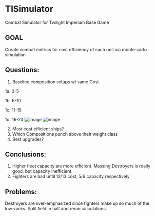 # TISimulator
Combat Simulator for Twilight Imperium Base Game

## GOAL
Create combat metrics for cost efficiency of each unit via monte-carlo simulation.

## Questions:
1. Baseline composition setups w/ same Cost
	
 1a. 3-5

 1b. 6-10

 1c. 11-15

 1d. 16-20
 ![image](https://github.com/user-attachments/assets/2594c41e-24ef-45f9-9c6a-9a298ee9ad56)
![image](https://github.com/user-attachments/assets/aa463874-1470-4131-9334-14ade3a68f29)


2. Most cost efficient ships?
3. Which Compositions punch above their weight class
4. Best upgrades?


## Conclusions:
1. Higher fleet capacity are more efficient. Massing Destroyers is really good, but capacity inefficient.
2. Fighters are bad until 12/13 cost, 5/6 capacity respectively


## Problems:
Destroyers are over-emphasized since fighters make up so much of the low-ranks.
Split field in half and rerun calculations.


